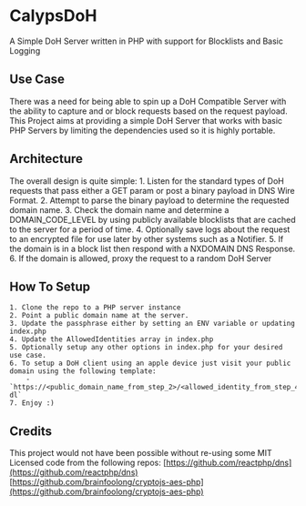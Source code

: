 # CalypsDoH
A Simple DoH Server written in PHP with support for Blocklists and Basic Logging

## Use Case
There was a need for being able to spin up a DoH Compatible Server with the ability to capture and or block requests based on the request payload. This Project aims at providing a simple DoH Server that works with basic PHP Servers by limiting the dependencies used so it is highly portable. 

## Architecture
The overall design is quite simple:
    1. Listen for the standard types of DoH requests that pass either a GET param or post a binary payload in DNS Wire Format.
    2. Attempt to parse the binary payload to determine the requested domain name.
    3. Check the domain name and determine a DOMAIN_CODE_LEVEL by using publicly available blocklists that are cached to the server for a period of time.
    4. Optionally save logs about the request to an encrypted file for use later by other systems such as a Notifier.
    5. If the domain is in a block list then respond with a NXDOMAIN DNS Response.
    6. If the domain is allowed, proxy the request to a random DoH Server

## How To Setup
    1. Clone the repo to a PHP server instance
    2. Point a public domain name at the server.
    3. Update the passphrase either by setting an ENV variable or updating index.php
    4. Update the AllowedIdentities array in index.php
    5. Optionally setup any other options in index.php for your desired use case.
    6. To setup a DoH client using an apple device just visit your public domain using the following template:
        - `https://<public_domain_name_from_step_2>/<allowed_identity_from_step_4>/<any_device_name_for_your_client_url_encoded>?dl`
    7. Enjoy :)

## Credits
This project would not have been possible without re-using some MIT Licensed code from the following repos:
[https://github.com/reactphp/dns](https://github.com/reactphp/dns)
[https://github.com/brainfoolong/cryptojs-aes-php](https://github.com/brainfoolong/cryptojs-aes-php)